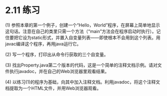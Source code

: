 # 2.11 练习


(1) 参照本章的第一个例子，创建一个“Hello，World”程序，在屏幕上简单地显示这句话。注意在自己的类里只需一个方法（“main”方法会在程序启动时执行）。记住要把它设为static形式，并置入自变量列表——即使根本不会用到这个列表。用javac编译这个程序，再用java运行它。

(2) 写一个程序，打印出从命令行获取的三个自变量。

(3) 找出Property.java第二个版本的代码，这是一个简单的注释文档示例。请对文件执行javadoc，并在自己的Web浏览器里观看结果。

(4) 以练习(1)的程序为基础，向其中加入注释文档。利用javadoc，将这个注释文档提取为一个HTML文件，并用Web浏览器观看。